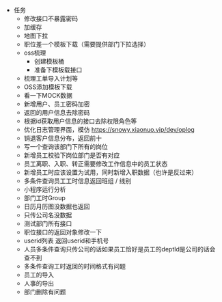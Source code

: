 - 任务
  - 修改接口不暴露密码
  - 加缓存
  - 地图下拉
  - 职位差一个模板下载（需要提供部门下拉选择）
  - oss梳理
    - 创建模板桶
    - 准备下模板载接口
  - 梳理工单导入计划等
  - OSS添加模板下载
  - 看一下MOCK数据
  - 新增用户、员工密码加密
  - 返回的用户信息去除密码
  - 根据id获取用户信息的接口去除权限角色等
  - 优化日志管理界面，模仿 https://snowy.xiaonuo.vip/dev/oplog
  - 销退客户信息分布，返回前十
  - 写一个查询该部门下所有的岗位
  - 新增员工校验下岗位部门是否有对应
  - 员工离职、入职、转正需要修改工作信息中的员工状态
  - 新增员工时应该设置为试用，同时新增入职数据（也许是反过来）
  - 多条件查询员工工时信息返回班组 / 线别
  - 小程序运行分析
  - 部门工时Group
  - 日历月历图没数据也返回
  - 只传公司名没数据
  - 测试部门所有接口
  - 职位接口的返回对象修改一下
  - userid列表 返回userid和手机号
  - 人员多条件查询只传公司的话如果员工恰好是员工的deptId是公司的话会查不到
  - 多条件查询工时返回的时间格式有问题
  - 员工的导入
  - 人事的导出
  - 部门删除有问题

